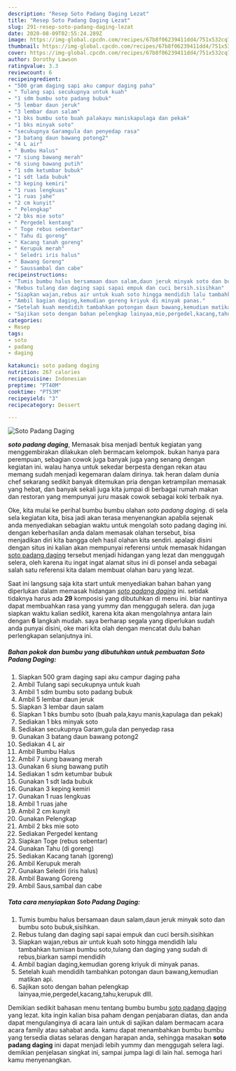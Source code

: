```yaml
---
description: "Resep Soto Padang Daging Lezat"
title: "Resep Soto Padang Daging Lezat"
slug: 291-resep-soto-padang-daging-lezat
date: 2020-08-09T02:55:24.289Z
image: https://img-global.cpcdn.com/recipes/67b8f06239411dd4/751x532cq70/soto-padang-daging-foto-resep-utama.jpg
thumbnail: https://img-global.cpcdn.com/recipes/67b8f06239411dd4/751x532cq70/soto-padang-daging-foto-resep-utama.jpg
cover: https://img-global.cpcdn.com/recipes/67b8f06239411dd4/751x532cq70/soto-padang-daging-foto-resep-utama.jpg
author: Dorothy Lawson
ratingvalue: 3.3
reviewcount: 6
recipeingredient:
- "500 gram daging sapi aku campur daging paha"
- " Tulang sapi secukupnya untuk kuah"
- "1 sdm bumbu soto padang bubuk"
- "5 lembar daun jeruk"
- "3 lembar daun salam"
- "1 bks bumbu soto buah palakayu maniskapulaga dan pekak"
- "1 bks minyak soto"
- "secukupnya Garamgula dan penyedap rasa"
- "3 batang daun bawang potong2"
- "4 L air"
- " Bumbu Halus"
- "7 siung bawang merah"
- "6 siung bawang putih"
- "1 sdm ketumbar bubuk"
- "1 sdt lada bubuk"
- "3 keping kemiri"
- "1 ruas lengkuas"
- "1 ruas jahe"
- "2 cm kunyit"
- " Pelengkap"
- "2 bks mie soto"
- " Pergedel kentang"
- " Toge rebus sebentar"
- " Tahu di goreng"
- " Kacang tanah goreng"
- " Kerupuk merah"
- " Seledri iris halus"
- " Bawang Goreng"
- " Saussambal dan cabe"
recipeinstructions:
- "Tumis bumbu halus bersamaan daun salam,daun jeruk minyak soto dan bumbu soto bubuk,sisihkan."
- "Rebus tulang dan daging sapi sapai empuk dan cuci bersih.sisihkan"
- "Siapkan wajan,rebus air untuk kuah soto hingga mendidih lalu tambahkan tumisan bumbu soto,tulang dan daging yang sudah di rebus,biarkan sampi mendidih"
- "Ambil bagian daging,kemudian goreng kriyuk di minyak panas."
- "Setelah kuah mendidih tambahkan potongan daun bawang,kemudian matikan api."
- "Sajikan soto dengan bahan pelengkap lainyaa,mie,pergedel,kacang,tahu,kerupuk dlll."
categories:
- Resep
tags:
- soto
- padang
- daging

katakunci: soto padang daging 
nutrition: 267 calories
recipecuisine: Indonesian
preptime: "PT40M"
cooktime: "PT53M"
recipeyield: "3"
recipecategory: Dessert

---
```



![Soto Padang Daging](https://img-global.cpcdn.com/recipes/67b8f06239411dd4/751x532cq70/soto-padang-daging-foto-resep-utama.jpg)

<b><i>soto padang daging</i></b>, Memasak bisa menjadi bentuk kegiatan yang menggembirakan dilakukan oleh bermacam kelompok. bukan hanya para perempuan, sebagian cowok juga banyak juga yang senang dengan kegiatan ini. walau hanya untuk sekedar berpesta dengan rekan atau memang sudah menjadi kegemaran dalam dirinya. tak heran dalam dunia chef sekarang sedikit banyak ditemukan pria dengan ketrampilan memasak yang hebat, dan banyak sekali juga kita jumpai di berbagai rumah makan dan restoran yang mempunyai juru masak cowok sebagai koki terbaik nya.



Oke, kita mulai ke perihal bumbu bumbu olahan <i>soto padang daging</i>. di sela sela kegiatan kita, bisa jadi akan terasa menyenangkan apabila sejenak anda menyediakan sebagian waktu untuk mengolah soto padang daging ini. dengan keberhasilan anda dalam memasak olahan tersebut, bisa menjadikan diri kita bangga oleh hasil olahan kita sendiri. apalagi disini dengan situs ini kalian akan mempunyai referensi untuk memasak hidangan <u>soto padang daging</u> tersebut menjadi hidangan yang lezat dan menggugah selera, oleh karena itu ingat ingat alamat situs ini di ponsel anda sebagai salah satu referensi kita dalam membuat olahan baru yang lezat.


Saat ini langsung saja kita start untuk menyediakan bahan bahan yang diperlukan dalam memasak hidangan <u><i>soto padang daging</i></u> ini. setidak tidaknya harus ada <b>29</b> komposisi yang dibutuhkan di menu ini. biar nantinya dapat membuahkan rasa yang yummy dan menggugah selera. dan juga siapkan waktu kalian sedikit, karena kita akan mengolahnya antara lain dengan <b>6</b> langkah mudah. saya berharap segala yang diperlukan sudah anda punyai disini, oke mari kita olah dengan mencatat dulu bahan perlengkapan selanjutnya ini.

<!--inarticleads1-->

##### Bahan pokok dan bumbu yang dibutuhkan untuk pembuatan Soto Padang Daging:

1. Siapkan 500 gram daging sapi aku campur daging paha
1. Ambil  Tulang sapi secukupnya untuk kuah
1. Ambil 1 sdm bumbu soto padang bubuk
1. Ambil 5 lembar daun jeruk
1. Siapkan 3 lembar daun salam
1. Siapkan 1 bks bumbu soto (buah pala,kayu manis,kapulaga dan pekak)
1. Sediakan 1 bks minyak soto
1. Sediakan secukupnya Garam,gula dan penyedap rasa
1. Gunakan 3 batang daun bawang potong2
1. Sediakan 4 L air
1. Ambil  Bumbu Halus
1. Ambil 7 siung bawang merah
1. Gunakan 6 siung bawang putih
1. Sediakan 1 sdm ketumbar bubuk
1. Gunakan 1 sdt lada bubuk
1. Gunakan 3 keping kemiri
1. Gunakan 1 ruas lengkuas
1. Ambil 1 ruas jahe
1. Ambil 2 cm kunyit
1. Gunakan  Pelengkap
1. Ambil 2 bks mie soto
1. Sediakan  Pergedel kentang
1. Siapkan  Toge (rebus sebentar)
1. Gunakan  Tahu (di goreng)
1. Sediakan  Kacang tanah (goreng)
1. Ambil  Kerupuk merah
1. Gunakan  Seledri (iris halus)
1. Ambil  Bawang Goreng
1. Ambil  Saus,sambal dan cabe




<!--inarticleads2-->

##### Tata cara menyiapkan Soto Padang Daging:

1. Tumis bumbu halus bersamaan daun salam,daun jeruk minyak soto dan bumbu soto bubuk,sisihkan.
1. Rebus tulang dan daging sapi sapai empuk dan cuci bersih.sisihkan
1. Siapkan wajan,rebus air untuk kuah soto hingga mendidih lalu tambahkan tumisan bumbu soto,tulang dan daging yang sudah di rebus,biarkan sampi mendidih
1. Ambil bagian daging,kemudian goreng kriyuk di minyak panas.
1. Setelah kuah mendidih tambahkan potongan daun bawang,kemudian matikan api.
1. Sajikan soto dengan bahan pelengkap lainyaa,mie,pergedel,kacang,tahu,kerupuk dlll.




Demikian sedikit bahasan menu tentang bumbu bumbu <u>soto padang daging</u> yang lezat. kita ingin kalian bisa paham dengan penjabaran diatas, dan anda dapat mengulanginya di acara lain untuk di sajikan dalam bermacam acara acara family atau sahabat anda. kamu dapat menambahkan bumbu bumbu yang tersedia diatas selaras dengan harapan anda, sehingga masakan <b>soto padang daging</b> ini dapat menjadi lebih yummy dan menggugah selera lagi. demikian penjelasan singkat ini, sampai jumpa lagi di lain hal. semoga hari kamu menyenangkan.
